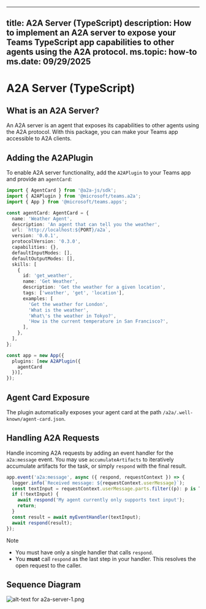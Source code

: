 
---
title: A2A Server (TypeScript)
description: How to implement an A2A server to expose your Teams TypeScript app capabilities to other agents using the A2A protocol.
ms.topic: how-to
ms.date: 09/29/2025
---

# A2A Server (TypeScript)

## What is an A2A Server?

An A2A server is an agent that exposes its capabilities to other agents using the A2A protocol. With this package, you can make your Teams app accessible to A2A clients.

## Adding the A2APlugin

To enable A2A server functionality, add the `A2APlugin` to your Teams app and provide an `agentCard`:

```typescript
import { AgentCard } from '@a2a-js/sdk';
import { A2APlugin } from '@microsoft/teams.a2a';
import { App } from '@microsoft/teams.apps';

const agentCard: AgentCard = {
  name: 'Weather Agent',
  description: 'An agent that can tell you the weather',
  url: `http://localhost:${PORT}/a2a`,
  version: '0.0.1',
  protocolVersion: '0.3.0',
  capabilities: {},
  defaultInputModes: [],
  defaultOutputModes: [],
  skills: [
    {
      id: 'get_weather',
      name: 'Get Weather',
      description: 'Get the weather for a given location',
      tags: ['weather', 'get', 'location'],
      examples: [
        'Get the weather for London',
        'What is the weather',
        'What\'s the weather in Tokyo?',
        'How is the current temperature in San Francisco?',
      ],
    },
  ],
};

const app = new App({
  plugins: [new A2APlugin({
    agentCard
  })],
});
```

## Agent Card Exposure

The plugin automatically exposes your agent card at the path `/a2a/.well-known/agent-card.json`.

## Handling A2A Requests

Handle incoming A2A requests by adding an event handler for the `a2a:message` event. You may use `accumulateArtifacts` to iteratively accumulate artifacts for the task, or simply `respond` with the final result.

```typescript
app.event('a2a:message', async ({ respond, requestContext }) => {
  logger.info(`Received message: ${requestContext.userMessage}`);
  const textInput = requestContext.userMessage.parts.filter((p): p is TextPart => p.kind === 'text').at(0)?.text;
  if (!textInput) {
    await respond('My agent currently only supports text input');
    return;
  }
  const result = await myEventHandler(textInput);
  await respond(result);
});
```

> [!NOTE]
> -   You must have only a single handler that calls `respond`.
> -   You **must** call `respond` as the last step in your handler. This resolves the open request to the caller.

## Sequence Diagram

![alt-text for a2a-server-1.png](~/assets/diagrams/a2a-server-1.png)

